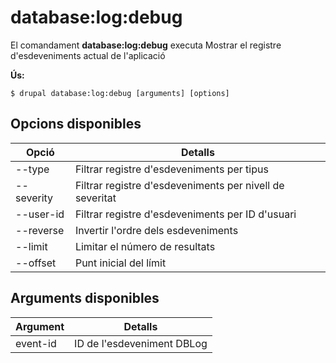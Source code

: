 # database:log:debug
El comandament **database:log:debug** executa Mostrar el registre d'esdeveniments actual de l'aplicació

**Ús:**
```
$ drupal database:log:debug [arguments] [options] 
```

## Opcions disponibles
Opció | Detalls
-------|-------------
--type | Filtrar registre d'esdeveniments per tipus
--severity | Filtrar registre d'esdeveniments per nivell de severitat
--user-id | Filtrar registre d'esdeveniments per ID d'usuari
--reverse | Invertir l'ordre dels esdeveniments
--limit | Limitar el número de resultats
--offset | Punt inicial del límit

## Arguments disponibles
Argument | Detalls
---------|-------------
event-id | ID de l'esdeveniment DBLog
